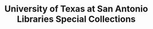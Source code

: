 ---
layout: repo
title: "University of Texas at San Antonio Libraries Special Collections"
id: 17767
permalink: repos/17767/
---